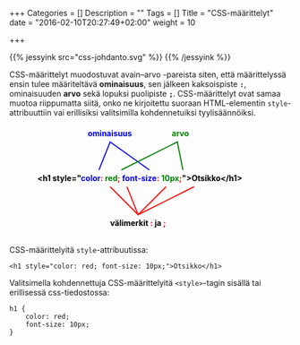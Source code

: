 +++
Categories = []
Description = ""
Tags = []
Title = "CSS-määrittelyt"
date = "2016-02-10T20:27:49+02:00"
weight = 10

+++

{{% jessyink src="css-johdanto.svg" %}}
{{% /jessyink %}}

CSS-määrittelyt muodostuvat avain–arvo -pareista siten, että määrittelyssä ensin tulee
määriteltävä **ominaisuus**, sen jälkeen kaksoispiste **`:`**, ominaisuuden **arvo** sekä lopuksi
puolipiste **`;`**. CSS-määrittelyt ovat samaa muotoa riippumatta siitä, onko ne kirjoitettu
suoraan HTML-elementin `style`-attribuuttiin vai erillisiksi valitsimilla kohdennetuiksi
tyylisäännöiksi.

<figure>
<svg xmlns="http://www.w3.org/2000/svg" version="1.1" width="420" height="200" viewBox="0 0 420 200" class="chart">
    <text x="10" y="100" style="font-weight: bold;">
        &lt;h1 style="<tspan style="fill: blue;">color</tspan><tspan style="fill: red;">:</tspan> <tspan style="fill: green;">red</tspan><tspan style="fill: red;">;</tspan> <tspan style="fill: blue;">font-size</tspan><tspan style="fill: red;">:</tspan> <tspan style="fill: green;">10px</tspan><tspan style="fill: red;">;</tspan>"&gt;Otsikko&lt;/h1&gt;
    </text>
    <text x="100" y="20" style="font-weight: bold; fill: blue;">ominaisuus</text>
    <text x="250" y="20" style="font-weight: bold; fill: green;">arvo</text>
    <path style="stroke: blue; stroke-width: 2px; fill: none;" d="M120 80 l20 -50 l70 50" />
    <path style="stroke: green; stroke-width: 2px; fill: none;" d="M160 80 l100 -50 l10 50" />
    <text x="140" y="180" style="font-weight: bold; fill: black;">välimerkit <tspan fill="red">:</tspan> ja <tspan fill="red">;</tspan></text>
    <path style="stroke: red; stroke-width: 2px; fill: none;" d="M140 110 l50 50 l100 -50" />
    <path style="stroke: red; stroke-width: 2px; fill: none;" d="M170 110 l20 50 l50 -50" />
</svg>
</figure>

CSS-määrittelyitä `style`-attribuutissa:
```
<h1 style="color: red; font-size: 10px;">Otsikko</h1>
```

Valitsimella kohdennettuja CSS-määrittelyitä `<style>`-tagin sisällä tai erillisessä css-tiedostossa:
```
h1 {
    color: red;
    font-size: 10px;
}
```